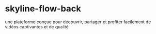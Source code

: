 # skyline-flow-back
une plateforme conçue pour découvrir, partager et profiter facilement de vidéos captivantes et de qualité.
